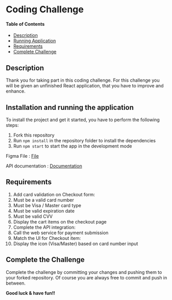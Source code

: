 # Coding Challenge

#### Table of Contents

- [Description](#description)
- [Running Application](#installation-and-running-the-application)
- [Requirements](#requirements)
- [Complete Challenge](#complete-the-challenge)

## Description

Thank you for taking part in this coding challenge. For this challenge you will be given an unfinished React application, that you have to improve and enhance.

## Installation and running the application

To install the project and get it started, you have to perform the following steps:

1. Fork this repository
2. Run `npm install` in the repository folder to install the dependencies
3. Run `npm start` to start the app in the development mode

Figma File : [File](https://www.figma.com/file/hkTHqBGv4FnRb18xBJMDVD/fe-code-challenge-ep1?node-id=0%3A1&t=scLp0ML2yo3CQrM0-0)

API documentation : [Documentation](https://www.figma.com/file/hkTHqBGv4FnRb18xBJMDVD/fe-code-challenge-ep1?node-id=0%3A1&t=scLp0ML2yo3CQrM0-0)

## Requirements

1. Add card validation on Checkout form:
2. Must be a valid card number
3. Must be Visa / Master card type
4. Must be valid expiration date
5. Must be valid CVV
6. Display the cart items on the checkout page
7. Complete the API integration:
8. Call the web service for payment submission
9. Match the UI for Checkout item:
10. Display the icon (Visa/Master) based on card number input

## Complete the Challenge

Complete the challenge by committing your changes and pushing them to your forked repository. Of course you are always free to commit and push in between.

**Good luck & have fun!!**

